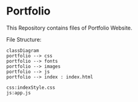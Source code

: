 # Portfolio

This Repository contains files of Portfolio Website.

File Structure:
```mermaid
classDiagram
portfolio --> css
portfolio --> fonts
portfolio --> images
portfolio --> js
portfolio --> index : index.html

css:indexStyle.css
js:app.js
```
